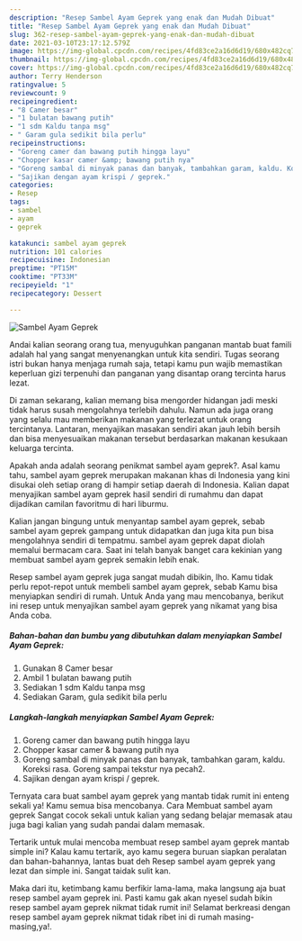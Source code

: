 ```yaml
---
description: "Resep Sambel Ayam Geprek yang enak dan Mudah Dibuat"
title: "Resep Sambel Ayam Geprek yang enak dan Mudah Dibuat"
slug: 362-resep-sambel-ayam-geprek-yang-enak-dan-mudah-dibuat
date: 2021-03-10T23:17:12.579Z
image: https://img-global.cpcdn.com/recipes/4fd83ce2a16d6d19/680x482cq70/sambel-ayam-geprek-foto-resep-utama.jpg
thumbnail: https://img-global.cpcdn.com/recipes/4fd83ce2a16d6d19/680x482cq70/sambel-ayam-geprek-foto-resep-utama.jpg
cover: https://img-global.cpcdn.com/recipes/4fd83ce2a16d6d19/680x482cq70/sambel-ayam-geprek-foto-resep-utama.jpg
author: Terry Henderson
ratingvalue: 5
reviewcount: 9
recipeingredient:
- "8 Camer besar"
- "1 bulatan bawang putih"
- "1 sdm Kaldu tanpa msg"
- " Garam gula sedikit bila perlu"
recipeinstructions:
- "Goreng camer dan bawang putih hingga layu"
- "Chopper kasar camer &amp; bawang putih nya"
- "Goreng sambal di minyak panas dan banyak, tambahkan garam, kaldu. Koreksi rasa. Goreng sampai tekstur nya pecah2."
- "Sajikan dengan ayam krispi / geprek."
categories:
- Resep
tags:
- sambel
- ayam
- geprek

katakunci: sambel ayam geprek 
nutrition: 101 calories
recipecuisine: Indonesian
preptime: "PT15M"
cooktime: "PT33M"
recipeyield: "1"
recipecategory: Dessert

---
```



![Sambel Ayam Geprek](https://img-global.cpcdn.com/recipes/4fd83ce2a16d6d19/680x482cq70/sambel-ayam-geprek-foto-resep-utama.jpg)

Andai kalian seorang orang tua, menyuguhkan panganan mantab buat famili adalah hal yang sangat menyenangkan untuk kita sendiri. Tugas seorang istri bukan hanya menjaga rumah saja, tetapi kamu pun wajib memastikan keperluan gizi terpenuhi dan panganan yang disantap orang tercinta harus lezat.

Di zaman  sekarang, kalian memang bisa mengorder hidangan jadi meski tidak harus susah mengolahnya terlebih dahulu. Namun ada juga orang yang selalu mau memberikan makanan yang terlezat untuk orang tercintanya. Lantaran, menyajikan masakan sendiri akan jauh lebih bersih dan bisa menyesuaikan makanan tersebut berdasarkan makanan kesukaan keluarga tercinta. 



Apakah anda adalah seorang penikmat sambel ayam geprek?. Asal kamu tahu, sambel ayam geprek merupakan makanan khas di Indonesia yang kini disukai oleh setiap orang di hampir setiap daerah di Indonesia. Kalian dapat menyajikan sambel ayam geprek hasil sendiri di rumahmu dan dapat dijadikan camilan favoritmu di hari liburmu.

Kalian jangan bingung untuk menyantap sambel ayam geprek, sebab sambel ayam geprek gampang untuk didapatkan dan juga kita pun bisa mengolahnya sendiri di tempatmu. sambel ayam geprek dapat diolah memalui bermacam cara. Saat ini telah banyak banget cara kekinian yang membuat sambel ayam geprek semakin lebih enak.

Resep sambel ayam geprek juga sangat mudah dibikin, lho. Kamu tidak perlu repot-repot untuk membeli sambel ayam geprek, sebab Kamu bisa menyiapkan sendiri di rumah. Untuk Anda yang mau mencobanya, berikut ini resep untuk menyajikan sambel ayam geprek yang nikamat yang bisa Anda coba.

<!--inarticleads1-->

##### Bahan-bahan dan bumbu yang dibutuhkan dalam menyiapkan Sambel Ayam Geprek:

1. Gunakan 8 Camer besar
1. Ambil 1 bulatan bawang putih
1. Sediakan 1 sdm Kaldu tanpa msg
1. Sediakan  Garam, gula sedikit bila perlu




<!--inarticleads2-->

##### Langkah-langkah menyiapkan Sambel Ayam Geprek:

1. Goreng camer dan bawang putih hingga layu
1. Chopper kasar camer &amp; bawang putih nya
1. Goreng sambal di minyak panas dan banyak, tambahkan garam, kaldu. Koreksi rasa. Goreng sampai tekstur nya pecah2.
1. Sajikan dengan ayam krispi / geprek.




Ternyata cara buat sambel ayam geprek yang mantab tidak rumit ini enteng sekali ya! Kamu semua bisa mencobanya. Cara Membuat sambel ayam geprek Sangat cocok sekali untuk kalian yang sedang belajar memasak atau juga bagi kalian yang sudah pandai dalam memasak.

Tertarik untuk mulai mencoba membuat resep sambel ayam geprek mantab simple ini? Kalau kamu tertarik, ayo kamu segera buruan siapkan peralatan dan bahan-bahannya, lantas buat deh Resep sambel ayam geprek yang lezat dan simple ini. Sangat taidak sulit kan. 

Maka dari itu, ketimbang kamu berfikir lama-lama, maka langsung aja buat resep sambel ayam geprek ini. Pasti kamu gak akan nyesel sudah bikin resep sambel ayam geprek nikmat tidak rumit ini! Selamat berkreasi dengan resep sambel ayam geprek nikmat tidak ribet ini di rumah masing-masing,ya!.

